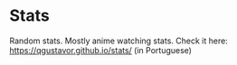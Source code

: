 # Stats

Random stats. Mostly anime watching stats. Check it here:
https://qgustavor.github.io/stats/ (in Portuguese)
